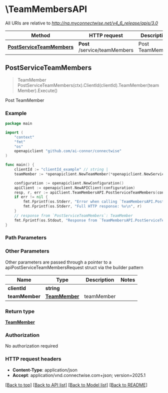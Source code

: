 # \TeamMembersAPI

All URIs are relative to *http://na.myconnectwise.net/v4_6_release/apis/3.0*

Method | HTTP request | Description
------------- | ------------- | -------------
[**PostServiceTeamMembers**](TeamMembersAPI.md#PostServiceTeamMembers) | **Post** /service/teamMembers | Post TeamMember



## PostServiceTeamMembers

> TeamMember PostServiceTeamMembers(ctx).ClientId(clientId).TeamMember(teamMember).Execute()

Post TeamMember

### Example

```go
package main

import (
	"context"
	"fmt"
	"os"
	openapiclient "github.com/ai-connor/connectwise"
)

func main() {
	clientId := "clientId_example" // string | 
	teamMember := *openapiclient.NewTeamMember(*openapiclient.NewServiceTeamReference(), *openapiclient.NewMemberReference()) // TeamMember | teamMember

	configuration := openapiclient.NewConfiguration()
	apiClient := openapiclient.NewAPIClient(configuration)
	resp, r, err := apiClient.TeamMembersAPI.PostServiceTeamMembers(context.Background()).ClientId(clientId).TeamMember(teamMember).Execute()
	if err != nil {
		fmt.Fprintf(os.Stderr, "Error when calling `TeamMembersAPI.PostServiceTeamMembers``: %v\n", err)
		fmt.Fprintf(os.Stderr, "Full HTTP response: %v\n", r)
	}
	// response from `PostServiceTeamMembers`: TeamMember
	fmt.Fprintf(os.Stdout, "Response from `TeamMembersAPI.PostServiceTeamMembers`: %v\n", resp)
}
```

### Path Parameters



### Other Parameters

Other parameters are passed through a pointer to a apiPostServiceTeamMembersRequest struct via the builder pattern


Name | Type | Description  | Notes
------------- | ------------- | ------------- | -------------
 **clientId** | **string** |  | 
 **teamMember** | [**TeamMember**](TeamMember.md) | teamMember | 

### Return type

[**TeamMember**](TeamMember.md)

### Authorization

No authorization required

### HTTP request headers

- **Content-Type**: application/json
- **Accept**: application/vnd.connectwise.com+json; version=2025.1

[[Back to top]](#) [[Back to API list]](../README.md#documentation-for-api-endpoints)
[[Back to Model list]](../README.md#documentation-for-models)
[[Back to README]](../README.md)

